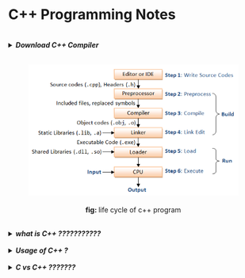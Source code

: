 # C++ Programming Notes

<br/>


<details>
	<summary> <b><em> Download C++ Compiler</em></b> </summary>
<p>

https://ftp.gnu.org/gnu/gcc/gcc-9.3.0/
</p>
</details>


<br/>

<div align="center" width="600">
<figure>
<img src="images/life-cycle.png" alt="life cycle of c++ program">
	<figcaption> <br/> <b>fig: </b>life cycle of c++ program </figcaption>
</figure>
</div>

<!--</p>
</details>-->

<br/>


<details>
	<summary> <b><em> what is C++ ??????????? </em></b> </summary>
<p>

***Answer:***</p>
</details>

<br/>

<details>
	<summary> <b><em> Usage of C++ ? </em></b> </summary>
<p>

***Answer:***
_C++ is a very powerful **systems programming language** , it is used in operating Systems, games and graphic engines, embedded systems, device drivers, development tools and much more. most notably it is used -_

- In scientific Applications where speed is very important.
- In Embedded Applications where resources are limited.
- In Video Games and Graphic Applications where environment is constrained.
- In complex Applications with millions of lines of code, such as compiler, browser, 
- In Banking and trading systems where latency is important.
- In computer vision and image processing libraries such as OpenCV.
- C++ being effective and efficient in proper utilization of resources, it is widely prefered in competetive coding.
	
> _although c++ is not a leading language, and the fact that most work requiring c++ is legacy systems, and in highly computational, complex systems with constrained environment. it is used by major companies such as BMW, Apple, Amazon, siemens..._

creator Bjarne Stroustrup talks about Applications in<a href="https://youtu.be/UdTzHmjMYBc"> this video...</a>, for more about applications <a href="https://www.stroustrup.com/applications.html"> read this...</a>
</p>
</details>

<br/>

<details>
	<summary> <b><em> C vs C++ ??????? </em></b> </summary>
<p>

***Answer:***</p>
</details>









